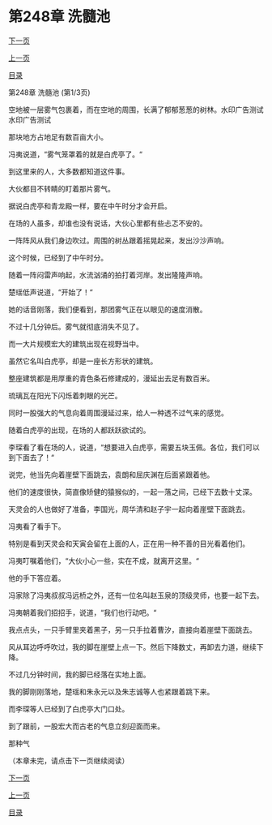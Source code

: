 <h1>第248章   洗髓池</h1>
            <div><p><a href="./0742_%E7%AC%AC248%E7%AB%A0_%E6%B4%97%E9%AB%93%E6%B1%A0.md">下一页</a></p><p><a href="./0740_%E7%AC%AC247%E7%AB%A0_%E7%BF%BB%E8%BA%AB%E4%B9%8B%E6%97%A5.md">上一页</a></p><p><a href="../">目录</a></p></div>
            <div><p>第248章   洗髓池 (第1/3页)</p><p>空地被一层雾气包裹着，而在空地的周围，长满了郁郁葱葱的树林。水印广告测试水印广告测试</p><p>那块地方占地足有数百亩大小。</p><p>冯夷说道，“雾气笼罩着的就是白虎亭了。“</p><p>到这里来的人，大多数都知道这件事。</p><p>大伙都目不转睛的盯着那片雾气。</p><p>据说白虎亭和青龙殿一样，要在中午时分才会开启。</p><p>在场的人虽多，却谁也没有说话，大伙心里都有些忐忑不安的。</p><p>一阵阵风从我们身边吹过。周围的树丛跟着摇晃起来，发出沙沙声响。</p><p>这个时候，已经到了中午时分。</p><p>随着一阵闷雷声响起，水流汹涌的拍打着河岸。发出隆隆声响。</p><p>楚瑶低声说道，“开始了！“</p><p>她的话音刚落，我们便看到，那团雾气正在以眼见的速度消散。</p><p>不过十几分钟后。雾气就彻底消失不见了。</p><p>而一大片规模宏大的建筑出现在视野当中。</p><p>虽然它名叫白虎亭，却是一座长方形状的建筑。</p><p>整座建筑都是用厚重的青色条石修建成的，漫延出去足有数百米。</p><p>琉璃瓦在阳光下闪烁着刺眼的光芒。</p><p>同时一股强大的气息向着周围漫延过来，给人一种透不过气来的感觉。</p><p>随着白虎亭的出现，在场的人都跃跃欲试的。</p><p>李琛看了看在场的人，说道，“想要进入白虎亭，需要五块玉佩。各位，我们可以到下面去了！“</p><p>说完，他当先向着崖壁下面跳去，袁朗和屈庆渊在后面紧跟着他。</p><p>他们的速度很快，简直像矫健的猿猴似的，一起一落之间，已经下去数十丈深。</p><p>天灵会的人也做好了准备，李国光，周华清和赵子宇一起向着崖壁下面跳去。</p><p>冯夷看了看手下。</p><p>特别是看到天灵会和天寅会留在上面的人，正在用一种不善的目光看着他们。</p><p>冯夷叮嘱着他们，“大伙小心一些，实在不成，就离开这里。“</p><p>他的手下答应着。</p><p>冯家除了冯夷叔叔冯远桥之外，还有一位名叫赵玉泉的顶级灵师，也要一起下去。</p><p>冯夷朝着我们招招手，说道，“我们也行动吧。“</p><p>我点点头，一只手臂里夹着黑子，另一只手拉着曹汐，直接向着崖壁下面跳去。</p><p>风从耳边呼呼吹过，我的脚在崖壁上点一下。然后下降数丈，再卸去力道，继续下降。</p><p>不过几分钟时间，我的脚已经落在实地上面。</p><p>我的脚刚刚落地，楚瑶和朱永元以及朱志诚等人也紧跟着跳下来。</p><p>而李琛等人已经到了白虎亭大门口处。</p><p>到了跟前，一股宏大而古老的气息立刻迎面而来。</p><p>那种气</p><p>（本章未完，请点击下一页继续阅读）</p></div>
            <div><p><a href="./0742_%E7%AC%AC248%E7%AB%A0_%E6%B4%97%E9%AB%93%E6%B1%A0.md">下一页</a></p><p><a href="./0740_%E7%AC%AC247%E7%AB%A0_%E7%BF%BB%E8%BA%AB%E4%B9%8B%E6%97%A5.md">上一页</a></p><p><a href="../">目录</a></p></div>
